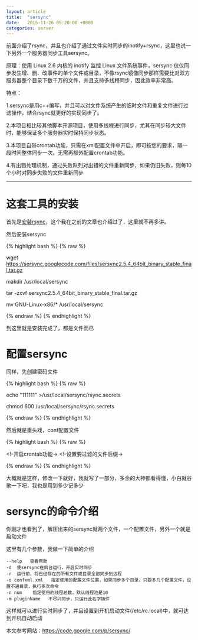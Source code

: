 ```yaml
---
layout: article
title:  "sersync"
date:   2015-11-26 09:20:00 +0800
categories: server
---
```


前面介绍了rsync，并且也介绍了通过文件实时同步的inotify+rsync，这里也说一下另外一个服务器同步工具sersync。

原理：使用 Linux 2.6 内核的 inotify 监控 Linux 文件系统事件，sersync 仅仅同步发生增、删、改事件的单个文件或目录，不像rsync镜像同步那样需要比对双方服务器整个目录下数千万的文件，并且支持多线程同步，因此效率非常高。

特点：

1.sersync是用c++编写，并且可以对文件系统产生的临时文件和重复文件进行过滤操作，结合rsync就更好的实现同步了。

2.本项目相比较其他脚本开源项目，使用多线程进行同步，尤其在同步较大文件时，能够保证多个服务器实时保持同步状态。

3.本项目自带crontab功能，只需在xml配置文件中开启，即可按您的要求，隔一段时间整体同步一次。无需再额外配置crontab功能。

4.有出错处理机制，通过失败队列对出错的文件重新同步，如果仍旧失败，则每10个小时对同步失败的文件重新同步



----------

# 这套工具的安装 #

首先是[安装rsync](http://www.goywzl.com/home/server/rsync/)，这个我在之前的文章也介绍过了，这里就不再多讲。

然后安装sersync

{% highlight bash %}
{% raw %}

wget https://sersync.googlecode.com/files/sersync2.5.4_64bit_binary_stable_final.tar.gz

makdir /usr/local/sersync

tar -zxvf sersync2.5.4_64bit_binary_stable_final.tar.gz

mv GNU-Linux-x86/* /usr/local/sersync

{% endraw %}
{% endhighlight %}

到这里就是安装完成了，都是文件而已

# 配置sersync #

同样，先创建密码文件

{% highlight bash %}
{% raw %}

echo "111111" >/usr/local/sersync/rsync.secrets

chmod 600 /usr/local/sersync/rsync.secrets

{% endraw %}
{% endhighlight %}

然后就是重头戏，conf配置文件

{% highlight bash %}
{% raw %}

<filter start=”true”>
	<exclude expression="(.*)\.svn"></exclude>
	<exclude expression="(.*)\.gz"></exclude>
	<exclude expression="^info/*"></exclude>
	<exclude expression="^static/*"></exclude>
<!—监控事件的过程中过滤特定文件，和特定文件夹的文件 –>
</filter>
 
<inotify>
	<delete start=”true”/>
	<createFolder start=”true”/>
	<createFile start=”true”/>
	<closeWrite start=”true”/>
	<moveFrom start=”true”/>
	<moveTo start=”true”/>
	<attrib start=”false”/>
	<modify start=”true”/>
<!—设置要监控的操作 –>
</inotify>
     
<sersync>
	<localpath watch=”/data”>
<!—设置要监控的目录 –>
	<remote ip=”192.168.1.7” name=”data”/>
<!—指定远端rsync服务器的地址和模块名 –>
</localpath>

<rsync>
	<commonParams params=”-artuz”/>
	<auth start=”true” users=”root” passwordfile=”/usr/local/sersync/rsync.secrets”/>
<!—是否启用验证，指定同步用户以及密码存放文件 –>
</rsync>


<crontab start="false" schedule="600"><!--600mins-->
	<!-开启crontab功能->
	<crontabfilter start="false">
	<exclude expression="*.php"></exclude>
	<exclude expression="info/*"></exclude>
<!-设置要过滤的文件后缀->
</crontabfilter>
</crontab>

{% endraw %}
{% endhighlight %}

大概就是这样，修改一下就好，我就写了一部分，多余的大神都看得懂，小白就谷歌一下吧，我也是用到多少记多少

# sersync的命令介绍 #

你刚才也看到了，解压出来的sersync就两个文件，一个配置文件，另外一个就是启动文件

这里有几个参数，我做一下简单的介绍

	--help   查看帮助
	-d  使sersync在后台运行，开启实时同步
	-r  运行前，将已经存在的所有文件或目录全部同步到远程
	-o confxml.xml   指定使用的配置文件位置，如果同步多个目录，只要多几个配置文件，设置不通目录，执行多次命令
	-n num    指定使用的线程总数，默认线程池是10
	-m pluginName   不尽兴同步，只运行此名字插件

这样就可以进行实时同步了，并且设置到开机启动文件(/etc/rc.local)中，就可达到开机自动启动

本文参考网站：https://code.google.com/p/sersync/
